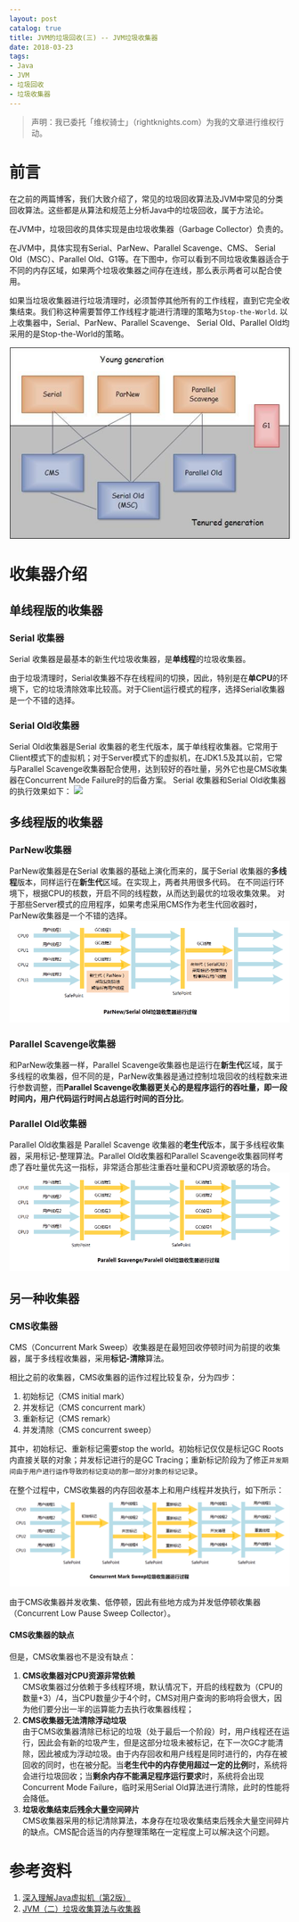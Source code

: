 ```yaml
---
layout: post
catalog: true
title: JVM的垃圾回收(三) -- JVM垃圾收集器
date: 2018-03-23
tags: 
- Java
- JVM
- 垃圾回收
- 垃圾收集器
---
```

> 声明：我已委托「维权骑士」（rightknights.com）为我的文章进行维权行动。

# 前言

在之前的两篇博客，我们大致介绍了，常见的垃圾回收算法及JVM中常见的分类回收算法。这些都是从算法和规范上分析Java中的垃圾回收，属于方法论。

在JVM中，垃圾回收的具体实现是由垃圾收集器（Garbage Collector）负责的。

在JVM中，具体实现有Serial、ParNew、Parallel Scavenge、CMS、 Serial Old（MSC）、Parallel Old、G1等。在下图中，你可以看到不同垃圾收集器适合于不同的内存区域，如果两个垃圾收集器之间存在连线，那么表示两者可以配合使用。

如果当垃圾收集器进行垃圾清理时，必须暂停其他所有的工作线程，直到它完全收集结束。我们称这种需要暂停工作线程才能进行清理的策略为`Stop-the-World`.
以上收集器中，Serial、ParNew、Parallel Scavenge、 Serial Old、Parallel Old均采用的是Stop-the-World的策略。

![](/imgs/Garbage-Collector-set.jpg)
# 收集器介绍

## 单线程版的收集器
### Serial 收集器
Serial 收集器是最基本的新生代垃圾收集器，是**单线程**的垃圾收集器。

由于垃圾清理时，Serial收集器不存在线程间的切换，因此，特别是在**单CPU**的环境下，它的垃圾清除效率比较高。对于Client运行模式的程序，选择Serial收集器是一个不错的选择。


### Serial Old收集器

Serial Old收集器是Serial 收集器的老生代版本，属于单线程收集器。它常用于Client模式下的虚拟机；对于Server模式下的虚拟机，在JDK1.5及其以前，它常与Parallel Scavenge收集器配合使用，达到较好的吞吐量，另外它也是CMS收集器在Concurrent Mode Failure时的后备方案。
Serial 收集器和Serial Old收集器的执行效果如下：
![](/imgs/serail-and-serail-old.png)


## 多线程版的收集器


### ParNew收集器
ParNew收集器是在Serial 收集器的基础上演化而来的，属于Serial 收集器的**多线程**版本，同样运行在**新生代**区域。在实现上，两者共用很多代码。
在不同运行环境下，根据CPU的核数，开启不同的线程数，从而达到最优的垃圾收集效果。
对于那些Server模式的应用程序，如果考虑采用CMS作为老生代回收器时，ParNew收集器是一个不错的选择。
![](/imgs/parnew-and-serail-old.png)


### Parallel Scavenge收集器

和ParNew收集器一样，Parallel Scavenge收集器也是运行在**新生代**区域，属于多线程的收集器，但不同的是，ParNew收集器是通过控制垃圾回收的线程数来进行参数调整，而**Parallel Scavenge收集器更关心的是程序运行的吞吐量，即一段时间内，用户代码运行时间占总运行时间的百分比**。

### Parallel Old收集器
Parallel Old收集器是 Parallel Scavenge 收集器的**老生代**版本，属于多线程收集器，采用标记-整理算法。Parallel Old收集器和Parallel Scavenge收集器同样考虑了吞吐量优先这一指标，非常适合那些注重吞吐量和CPU资源敏感的场合。
![](/imgs/parallel-old-and-parallel-scavenge.png)



## 另一种收集器

### CMS收集器
CMS（Concurrent Mark Sweep）收集器是在最短回收停顿时间为前提的收集器，属于多线程收集器，采用**标记-清除**算法。

相比之前的收集器，CMS收集器的运作过程比较复杂，分为四步：
1. 初始标记（CMS initial mark）
2. 并发标记（CMS concurrent mark）
3. 重新标记（CMS remark）
4. 并发清除（CMS concurrent sweep）

其中，初始标记、重新标记需要stop the world。初始标记仅仅是标记GC Roots内直接关联的对象；并发标记进行的是GC Tracing；重新标记阶段为了修正`并发期间由于用户进行运作导致的标记变动的那一部分对象的标记记录`。

在整个过程中，CMS收集器的内存回收基本上和用户线程并发执行，如下所示：
![](/imgs/concurrent-mark-sweep-garbage-collector.png)

由于CMS收集器并发收集、低停顿，因此有些地方成为并发低停顿收集器（Concurrent Low Pause Sweep Collector）。
#### CMS收集器的缺点
但是，CMS收集器也不是没有缺点：
1. **CMS收集器对CPU资源非常依赖**<br/>
    CMS收集器过分依赖于多线程环境，默认情况下，开启的线程数为（CPU的数量+3）/4，当CPU数量少于4个时，CMS对用户查询的影响将会很大，因为他们要分出一半的运算能力去执行收集器线程；
2. **CMS收集器无法清除浮动垃圾**<br/>
    由于CMS收集器清除已标记的垃圾（处于最后一个阶段）时，用户线程还在运行，因此会有新的垃圾产生，但是这部分垃圾未被标记，在下一次GC才能清除，因此被成为浮动垃圾。由于内存回收和用户线程是同时进行的，内存在被回收的同时，也在被分配。当**老生代中的内存使用超过一定的比例**时，系统将会进行垃圾回收；当**剩余内存不能满足程序运行要求**时，系统将会出现Concurrent Mode Failure，临时采用Serial Old算法进行清除，此时的性能将会降低。
3. **垃圾收集结束后残余大量空间碎片**<br/>
    CMS收集器采用的标记清除算法，本身存在垃圾收集结束后残余大量空间碎片的缺点。CMS配合适当的内存整理策略在一定程度上可以解决这个问题。

# 参考资料
1. [深入理解Java虚拟机（第2版）](https://book.douban.com/subject/24722612/)
2. [JVM（二）垃圾收集算法与收集器](http://alicharles.com/article/jvm-gc/)